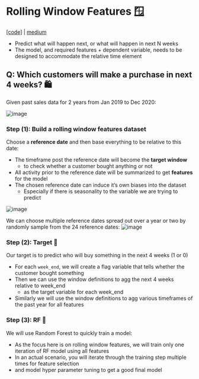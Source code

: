 # Rolling Window Features 🪟
[[code]](https://github.com/patilvijay23/MLinPython/blob/main/pyspark/3_rolling_window_features.ipynb) | [medium](https://medium.com/analytics-vidhya/predictive-models-using-rolling-window-features-i-691172c19e95)
- Predict what will happen next, or what will happen in next N weeks 
- The model, and required features + dependent variable, needs to be designed to accommodate the relative time element

## Q: Which customers will make a purchase in next 4 weeks? 🛍️
Given past sales data for 2 years from Jan 2019 to Dec 2020:

![image](https://github.com/krystinli/Legoland/assets/33378140/c1efb735-9ed2-44ec-bce8-b890ec32f7f9)

### Step (1): Build a rolling window features dataset
Choose a **reference date** and then base everything to be relative to this date:
- The timeframe post the reference date will become the **target window**
  - to check whether a customer bought anything or not
- All activity prior to the reference date will be summarized to get **features** for the model
- The chosen reference date can induce it’s own biases into the dataset
  - Especially if there is seasonality to the variable we are trying to predict 

![image](https://github.com/krystinli/Legoland/assets/33378140/04e065b6-3fe2-432b-86d9-a0a04854b488)

We can choose multiple reference dates spread out over a year or two by randomly sample from the 24 reference dates:
![image](https://github.com/krystinli/Legoland/assets/33378140/c8107a78-1036-45ff-9cfb-fa791648e34f)

### Step (2): Target 🎯
Our target is to predict who will buy something in the next 4 weeks (1 or 0)
- For each `week_end`, we will create a flag variable that tells whether the customer bought something
- Then we can use the window definitions to agg the next 4 weeks relative to week_end
  - as the target variable for each week_end
- Similarly we will use the window definitions to agg various timeframes of the past year for all features

### Step (3): RF 🌳
We will use Random Forest to quickly train a model:
- As the focus here is on rolling window features, we will train only one iteration of RF model using all features
- In an actual scenario, you will iterate through the training step multiple times for feature selection
- and model hyper parameter tuning to get a good final model


